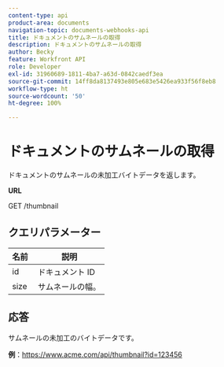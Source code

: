 ```yaml
---
content-type: api
product-area: documents
navigation-topic: documents-webhooks-api
title: ドキュメントのサムネールの取得
description: ドキュメントのサムネールの取得
author: Becky
feature: Workfront API
role: Developer
exl-id: 31960689-1811-4ba7-a63d-0842caedf3ea
source-git-commit: 14ff8da8137493e805e683e5426ea933f56f8eb8
workflow-type: ht
source-wordcount: '50'
ht-degree: 100%

---
```



# ドキュメントのサムネールの取得

ドキュメントのサムネールの未加工バイトデータを返します。

**URL**

GET /thumbnail

## クエリパラメーター

| 名前  | 説明 |
|---|---|
| id  | ドキュメント ID |
| size  | サムネールの幅。 |


## 応答

サムネールの未加工のバイトデータです。

**例**：https://www.acme.com/api/thumbnail?id=123456
